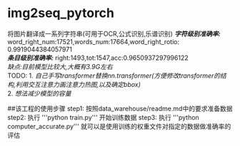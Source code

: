 # img2seq_pytorch
将图片翻译成一系列字符串(可用于OCR,公式识别,乐谱识别) 
***字符级别准确率:*** word_right_num:17521,words_num:17664,word_right_rotio: 0.9919044384057971  
***条目级别准确率:*** right:1493,tot:1547,acc:0.9650937297996122  
*缺点:目前模型比较大,大概有3.9G左右*  
TODO: 1. *自己手写transformer替换nn.transformer(方便修改transformer的结构,利用交互注意力画注意力热图,以及确定bbox)*   
      2. *想法减少模型的容量*

##该工程的使用步骤
step1: 按照data_warehouse/readme.md中的要求准备数据   
step2: 执行 '''python train.py''' 开始训练数据
step3: 执行 '''python computer_accurate.py''' 就可以是使用训练的权重文件对指定的数据做准确率的评估  